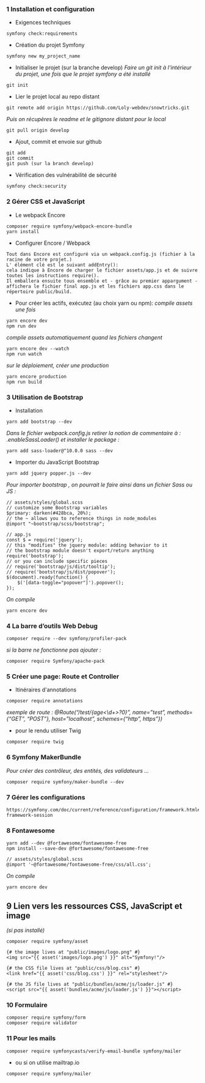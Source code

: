 ### 1 Installation et configuration
* Exigences techniques
```
symfony check:requirements
```
* Création du projet Symfony
```
symfony new my_project_name
```
* Initialiser le projet (sur la branche develop)
*Faire un git init à l'intérieur du projet, une fois que le projet symfony a été installé*
```
git init 
```
* Lier le projet local au repo distant
```
git remote add origin https://github.com/Loly-webdev/snowtricks.git
```
*Puis on récupères le readme et le gitignore distant pour le local*
```
git pull origin develop
```
* Ajout, commit et envoie sur github
```
git add
git commit
git push (sur la branch develop)
```
* Vérification des vulnérabilité de sécurité
 ```
symfony check:security
```
### 2 Gérer CSS et JavaScript
* Le webpack Encore
```
composer require symfony/webpack-encore-bundle
yarn install
```
* Configurer Encore / Webpack 
```
Tout dans Encore est configuré via un webpack.config.js (fichier à la racine de votre projet.)
L' élément clé est le suivant addEntry(): 
cela indique à Encore de charger le fichier assets/app.js et de suivre toutes les instructions require(). 
Il emballera ensuite tous ensemble et - grâce au premier appargument - 
affichera le fichier final app.js et les fichiers app.css dans le  répertoire public/build.
```
* Pour créer les actifs, exécutez (au choix yarn ou npm):
*compile assets une fois*
```
yarn encore dev
npm run dev
```
*compile assets automatiquement quand les fichiers changent*
```
yarn encore dev --watch
npm run watch
```
*sur le déploiement, créer une production*
```
yarn encore production
npm run build
```
### 3 Utilisation de Bootstrap
* Installation
```
yarn add bootstrap --dev
```
*Dans le fichier webpack.config.js retirer la notion de commentaire à : .enableSassLoader()
et installer le package :*
```
yarn add sass-loader@^10.0.0 sass --dev
```
* Importer du JavaScript Bootstrap
```
yarn add jquery popper.js --dev
```
*Pour importer bootstrap , on pourrait le faire ainsi dans un fichier Sass ou JS :*
```
// assets/styles/global.scss
// customize some Bootstrap variables
$primary: darken(#428bca, 20%);
// the ~ allows you to reference things in node_modules
@import "~bootstrap/scss/bootstrap";

// app.js
const $ = require('jquery');
// this "modifies" the jquery module: adding behavior to it
// the bootstrap module doesn't export/return anything
require('bootstrap');
// or you can include specific pieces
// require('bootstrap/js/dist/tooltip');
// require('bootstrap/js/dist/popover');
$(document).ready(function() {
    $('[data-toggle="popover"]').popover();
});
```

*On compile*
```
yarn encore dev
```

### 4 La barre d’outils Web Debug
```
composer require --dev symfony/profiler-pack
```
*si la barre ne fonctionne pas ajouter :*
```
composer require Symfony/apache-pack
```
### 5 Créer une page: Route et Controller
* Itinéraires d'annotations
```
composer require annotations
```
*exemple de route : @Route(“/test/{age<\d+>?0}”, name=”test”, methods={“GET”, “POST”}, host=”localhost”, schemes={“http”, https”})*

* pour le rendu utiliser Twig
```
composer require twig
```
### 6 Symfony MakerBundle
*Pour créer des contrôleur, des entités, des validateurs …*
```
composer require symfony/maker-bundle --dev
```
### 7 Gérer les configurations
```
https://symfony.com/doc/current/reference/configuration/framework.html#config-framework-session
```

### 8 Fontawesome
```
yarn add --dev @fortawesome/fontawesome-free
npm install --save-dev @fortawesome/fontawesome-free
```
```
// assets/styles/global.scss
@import '~@fortawesome/fontawesome-free/css/all.css';
```
*On compile*
```
yarn encore dev
```

## 9 Lien vers les ressources CSS, JavaScript et image
*(si pas installé)*
```
composer require symfony/asset
```
```
{# the image lives at "public/images/logo.png" #}
<img src="{{ asset('images/logo.png') }}" alt="Symfony!"/>

{# the CSS file lives at "public/css/blog.css" #}
<link href="{{ asset('css/blog.css') }}" rel="stylesheet"/>

{# the JS file lives at "public/bundles/acme/js/loader.js" #}
<script src="{{ asset('bundles/acme/js/loader.js') }}"></script>
```

### 10 Formulaire 
```
composer require symfony/form
composer require validator
```
### 11 Pour les mails
```
composer require symfonycasts/verify-email-bundle symfony/mailer
```
* ou si on utilise mailtrap.io
```
composer require symfony/mailer
```
